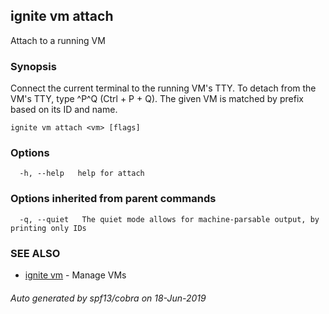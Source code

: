 ## ignite vm attach

Attach to a running VM

### Synopsis


Connect the current terminal to the running VM's TTY.
To detach from the VM's TTY, type ^P^Q (Ctrl + P + Q).
The given VM is matched by prefix based on its ID and name.


```
ignite vm attach <vm> [flags]
```

### Options

```
  -h, --help   help for attach
```

### Options inherited from parent commands

```
  -q, --quiet   The quiet mode allows for machine-parsable output, by printing only IDs
```

### SEE ALSO

* [ignite vm](ignite_vm.md)	 - Manage VMs

###### Auto generated by spf13/cobra on 18-Jun-2019
